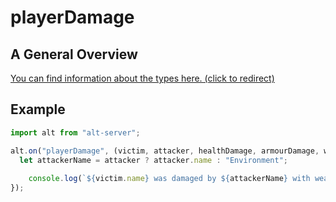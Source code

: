 # playerDamage

## A General Overview

<a href="https://docs.altv.mp/js/api/alt-server.IServerEvent.html#_altmp_altv_types_alt_server_IServerEvent_playerDamage" target="_blank"> You can find information about the types here. (click to redirect) </a>

## Example

```js
import alt from "alt-server";

alt.on("playerDamage", (victim, attacker, healthDamage, armourDamage, weaponHash) => {
  let attackerName = attacker ? attacker.name : "Environment";
  
    console.log(`${victim.name} was damaged by ${attackerName} with weapon ${weaponHash}. Health damage: ${healthDamage}, Armour damage: ${armourDamage}`);
});
```
